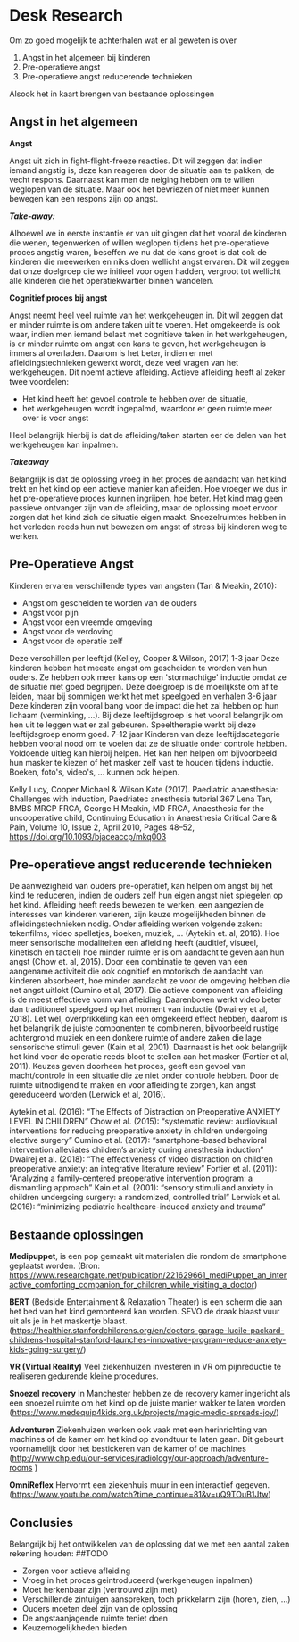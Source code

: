 # Desk Research

Om zo goed mogelijk te achterhalen wat er al geweten is over

1. 	Angst in het algemeen bij kinderen 
2. Pre-operatieve angst
3. Pre-operatieve angst reducerende technieken

Alsook het in kaart brengen van bestaande oplossingen

## Angst in het algemeen
**Angst**

Angst uit zich in fight-flight-freeze reacties. Dit wil zeggen dat indien iemand angstig is, deze kan reageren door de situatie aan te pakken, de vecht respons. Daarnaast kan men de neiging hebben om te willen weglopen van de situatie. Maar ook het bevriezen of niet meer kunnen bewegen kan een respons zijn op angst. 

_***Take-away:***_

Alhoewel we in eerste instantie er van uit gingen dat het vooral de kinderen die wenen, tegenwerken of willen weglopen tijdens het pre-operatieve proces angstig waren, beseffen we nu dat de kans groot is dat ook de kinderen die meewerken en niks doen wellicht angst ervaren. 
Dit wil zeggen dat onze doelgroep die we initieel voor ogen hadden, vergroot tot wellicht alle kinderen die het operatiekwartier binnen wandelen. 

**Cognitief proces bij angst**

Angst neemt heel veel ruimte van het werkgeheugen in. Dit wil zeggen dat er minder ruimte is om andere taken uit te voeren. Het omgekeerde is ook waar, indien men iemand belast met cognitieve taken in het werkgeheugen, is er minder ruimte om angst een kans te geven, het werkgeheugen is immers al overladen. Daarom is het beter, indien er met afleidingstechnieken gewerkt wordt, deze veel vragen van het werkgeheugen. Dit noemt actieve afleiding. Actieve afleiding heeft al zeker twee voordelen: 

* Het kind heeft het gevoel controle te hebben over de situatie, 
* het werkgeheugen wordt ingepalmd, waardoor er geen ruimte meer over is voor angst 

Heel belangrijk hierbij is dat de afleiding/taken starten eer de delen van het werkgeheugen kan inpalmen. 

***_Takeaway_***

Belangrijk is dat de oplossing vroeg in het proces de aandacht van het kind trekt en het kind op een actieve manier kan afleiden. Hoe vroeger we dus in het pre-operatieve proces kunnen ingrijpen, hoe beter. 
Het kind mag geen passieve ontvanger zijn van de afleiding, maar de oplossing moet ervoor zorgen dat het kind zich de situatie eigen maakt. 
Snoezelruimtes hebben in het verleden reeds hun nut bewezen om angst of stress bij kinderen weg te werken. 


## Pre-Operatieve Angst
Kinderen ervaren verschillende types van angsten (Tan & Meakin, 2010): 

* Angst om gescheiden te worden van de ouders
* Angst voor pijn
* Angst voor een vreemde omgeving 
* Angst voor de verdoving
* Angst voor de operatie zelf 

Deze verschillen per leeftijd (Kelley, Cooper & Wilson, 2017)
1-3 jaar
Deze kinderen hebben het meeste angst om gescheiden te worden van hun ouders. Ze hebben ook meer kans op een 'stormachtige' inductie omdat ze de situatie niet goed begrijpen. Deze doelgroep is de moeilijkste om af te leiden, maar bij sommigen werkt het met speelgoed en verhalen 
3-6 jaar
Deze kinderen zijn vooral bang voor de impact die het zal hebben op hun lichaam (verminking, ...). Bij deze leeftijdsgroep is het vooral belangrijk om hen uit te leggen wat er zal gebeuren. Speeltherapie werkt bij deze leeftijdsgroep enorm goed. 
7-12 jaar
Kinderen van deze leeftijdscategorie hebben vooral nood om te voelen dat ze de situatie onder controle hebben. Voldoende uitleg kan hierbij helpen. Het kan hen helpen om bijvoorbeeld hun masker te kiezen of het masker zelf vast te houden tijdens inductie. Boeken, foto's, video's, ... kunnen ook helpen. 

Kelly Lucy, Cooper Michael & Wilson Kate (2017). Paediatric anaesthesia: Challenges with induction, Paedriatec anesthesia tutorial 367
Lena Tan, BMBS MRCP FRCA, George H Meakin, MD FRCA, Anaesthesia for the uncooperative child, Continuing Education in Anaesthesia Critical Care & Pain, Volume 10, Issue 2, April 2010, Pages 48–52, https://doi.org/10.1093/bjaceaccp/mkq003


## Pre-operatieve angst reducerende technieken 

De aanwezigheid van ouders pre-operatief, kan helpen om angst bij het kind te reduceren, indien de ouders zelf hun eigen angst niet spiegelen op het kind. 
Afleiding heeft reeds bewezen te werken, een aangezien de interesses van kinderen varieren, zijn keuze mogelijkheden binnen de afleidingstechnieken nodig. Onder afleiding werken volgende zaken: tekenfilms, video spelletjes, boeken, muziek, ... (Aytekin et. al, 2016). 
Hoe meer sensorische modaliteiten een afleiding heeft (auditief, visueel, kinetisch en tactiel) hoe minder ruimte er is om aandacht te geven aan hun angst (Chow et. al, 2015). 
Door een combinatie te geven van een aangename activiteit die ook cognitief en motorisch de aandacht van kinderen absorbeert, hoe minder aandacht ze voor de omgeving hebben die net angst uitlokt (Cumino et al, 2017). Die actieve component van afleiding is de meest effectieve vorm van afleiding. Daarenboven werkt video beter dan traditioneel speelgoed op het moment van inductie (Dwairey et al, 2018). Let wel, overprikkeling kan een omgekeerd effect hebben, daarom is het belangrijk de juiste componenten te combineren, bijvoorbeeld rustige achtergrond muziek en een donkere ruimte of andere zaken die lage sensorische stimuli geven (Kain et al, 2001). 
Daarnaast is het ook belangrijk het kind voor de operatie reeds bloot te stellen aan het masker (Fortier et al, 2011). Keuzes geven doorheen het proces, geeft een gevoel van macht/controle in een situatie die ze niet onder controle hebben. Door de ruimte uitnodigend te maken en voor afleiding te zorgen, kan angst gereduceerd worden (Lerwick et al, 2016). 

Aytekin et al. (2016): “The Effects of Distraction on Preoperative ANXIETY LEVEL IN CHILDREN”
Chow et al. (2015): “systematic review: audiovisual interventions for reducing preoperative anxiety in children undergoing elective surgery”
Cumino et al. (2017): “smartphone-based behavioral intervention alleviates children’s anxiety during anesthesia induction”
Dwairej et al. (2018): “The effectiveness of video distraction on children preoperative anxiety: an integrative literature review”
Fortier et al. (2011): “Analyzing a family-centered preoperative intervention program: a dismantling approach”
Kain et al. (2001): “sensory stimuli and anxiety in children undergoing surgery: a randomized, controlled trial”
Lerwick et al. (2016): “minimizing pediatric healthcare-induced anxiety and trauma” 


## Bestaande oplossingen

**Medipuppet**, is een pop gemaakt uit materialen die rondom de smartphone geplaatst worden. (Bron: https://www.researchgate.net/publication/221629661_mediPuppet_an_interactive_comforting_companion_for_children_while_visiting_a_doctor)

**BERT** (Bedside Entertainment & Relaxation Theater) is een scherm die aan het bed van het kind gemonteerd kan worden. SEVO de draak blaast vuur uit als je in het maskertje blaast. (https://healthier.stanfordchildrens.org/en/doctors-garage-lucile-packard-childrens-hospital-stanford-launches-innovative-program-reduce-anxiety-kids-going-surgery/)

**VR (Virtual Reality)** Veel ziekenhuizen investeren in VR om pijnreductie te realiseren gedurende kleine procedures. 

**Snoezel recovery** In Manchester hebben ze de recovery kamer ingericht als een snoezel ruimte om het kind op de juiste manier wakker te laten worden (https://www.medequip4kids.org.uk/projects/magic-medic-spreads-joy/)

**Advonturen** Ziekenhuizen werken ook vaak met een herinrichting van machines of de kamer om het kind op avondtuur te laten gaan. Dit gebeurt voornamelijk door het bestickeren van de kamer of de machines (http://www.chp.edu/our-services/radiology/our-approach/adventure-rooms
)

**OmniReflex** Hervormt een ziekenhuis muur in een interactief gegeven. (https://www.youtube.com/watch?time_continue=81&v=uQ9TOuB1Jtw)



## Conclusies

Belangrijk bij het ontwikkelen van de oplossing dat we met een aantal zaken rekening houden: 
##TODO<link storyline willem en jan hardware>

* Zorgen voor actieve afleiding 
* Vroeg in het proces geintroduceerd (werkgeheugen inpalmen)
* Moet herkenbaar zijn (vertrouwd zijn met)
* Verschillende zintuigen aanspreken, toch prikkelarm zijn (horen, zien, ...) 
* Ouders moeten deel zijn van de oplossing 
* De angstaanjagende ruimte teniet doen 
* Keuzemogelijkheden bieden 
